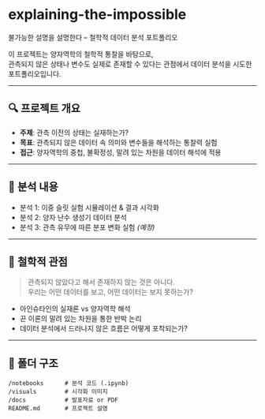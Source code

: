 # explaining-the-impossible

불가능한 설명을 설명한다 – 철학적 데이터 분석 포트폴리오

이 프로젝트는 양자역학의 철학적 통찰을 바탕으로,  
관측되지 않은 상태나 변수도 실제로 존재할 수 있다는 관점에서 데이터 분석을 시도한 포트폴리오입니다.

---

## 🔍 프로젝트 개요

- **주제**: 관측 이전의 상태는 실재하는가?  
- **목표**: 관측되지 않은 데이터 속 의미와 변수들을 해석하는 통찰력 실험  
- **접근**: 양자역학의 중첩, 불확정성, 말려 있는 차원을 데이터 해석에 적용

---

## 🧪 분석 내용

- 분석 1: 이중 슬릿 실험 시뮬레이션 & 결과 시각화  
- 분석 2: 양자 난수 생성기 데이터 분석  
- 분석 3: 관측 유무에 따른 분포 변화 실험 *(예정)*

---

## 🧠 철학적 관점

> 관측되지 않았다고 해서 존재하지 않는 것은 아니다.  
> 우리는 어떤 데이터를 보고, 어떤 데이터는 보지 못하는가?

- 아인슈타인의 실재론 vs 양자역학 해석  
- 끈 이론의 말려 있는 차원을 통한 반박 논리  
- 데이터 분석에서 드러나지 않은 흐름은 어떻게 포착되는가?

---

## 📁 폴더 구조

```plaintext
/notebooks      # 분석 코드 (.ipynb)
/visuals        # 시각화 이미지
/docs           # 발표자료 or PDF
README.md       # 프로젝트 설명
